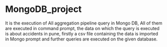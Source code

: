 # MongoDB_project
It is the execution of All aggregation pipeline query in Mongo DB, All of them are executed in command prompt, the data on which the query is executed is about accidents in pune, firstly a csv file containing the data is imported in Mongo prompt and further queries are executed on the given database.
